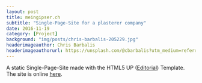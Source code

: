 ```yaml
---
layout: post
title: meingipser.ch
subtitle: "Single-Page-Site for a plasterer company"
date: 2016-11-19
category: [Project]
background: "img/posts/chris-barbalis-205229.jpg"
headerimageauthor: Chris Barbalis
headerimageauthorurl: https://unsplash.com/@cbarbalis?utm_medium=referral&amp;utm_campaign=photographer-credit&amp;utm_content=creditBadge
---
```


A static Single-Page-Site made with the HTML5 UP ([Editorial](https://html5up.net/editorial)) Template. 
The site is online [here](http://meingipser.ch).